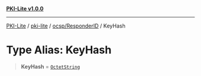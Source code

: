 [**PKI-Lite v1.0.0**](../../../../README.md)

---

[PKI-Lite](../../../../README.md) / [pki-lite](../../../README.md) / [ocsp/ResponderID](../README.md) / KeyHash

# Type Alias: KeyHash

> **KeyHash** = [`OctetString`](../../../asn1/OctetString/classes/OctetString.md)
